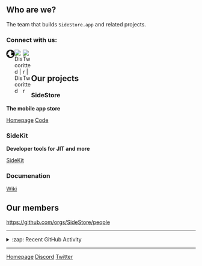 <!-- 
Docs: How to use GitHub README and actions to auto-generate embedded content.
https://github.com/anuraghazra/github-readme-stats
https://www.youtube.com/watch?v=n6d4KHSKqGk
https://github.com/rahuldkjain/github-profile-readme-generator
 -->

## Who are we?

The team that builds `SideStore.app` and related projects.

### Connect with us:

<!--
[![Website](https://img.shields.io/website?label=sidestore.io&style=for-the-badge&url=https://sidestore.io)](https://sidestore.io)
[![Twitter Follow](https://img.shields.io/twitter/follow/sidestore_io?color=1DA1F2&logo=twitter&style=for-the-badge)](https://twitter.com/intent/follow?original_referer=https%3A%2F%2Fgithub.com%2Fsidestore&screen_name=sidestore)
[![GitHub Followers](https://img.shields.io/github/followers/sidestore?style=for-the-badge)]()
[![GitHub Sponsors](https://img.shields.io/github/sponsors/sidestore?style=for-the-badge
)]() 
-->

[<img align="left" alt="sidestore.io" width="22px" src="https://raw.githubusercontent.com/iconic/open-iconic/master/svg/globe.svg" />][website]
[<img align="left" alt="Discord | Discord" width="22px" src="https://cdn.jsdelivr.net/npm/simple-icons@v3/icons/discord.svg" />][discord]
[<img align="left" alt="Twitter | Twitter" width="22px" src="https://cdn.jsdelivr.net/npm/simple-icons@v3/icons/twitter.svg" />][twitter]

<br />
<br />

## Our projects

### SideStore

__The mobile app store__

[Homepage][website]
[Code][git.sidestore]

### SideKit

__Developer tools for JIT and more__

[SideKit][git.sidekit]

### Documenation

[Wiki][wiki]

## Our members

https://github.com/orgs/SideStore/people

---

<details>
  <summary>:zap: Recent GitHub Activity</summary>

<!--START_SECTION:activity-->
1. 🗣 Commented on [#341](https://github.com/SideStore/SideStore/issues/341) in [SideStore/SideStore](https://github.com/SideStore/SideStore)
2. ❗️ Closed issue [#341](https://github.com/SideStore/SideStore/issues/341) in [SideStore/SideStore](https://github.com/SideStore/SideStore)
3. 🗣 Commented on [#341](https://github.com/SideStore/SideStore/issues/341) in [SideStore/SideStore](https://github.com/SideStore/SideStore)
4. ❗️ Opened issue [#341](https://github.com/SideStore/SideStore/issues/341) in [SideStore/SideStore](https://github.com/SideStore/SideStore)
5. 🗣 Commented on [#265](https://github.com/SideStore/SideStore/issues/265) in [SideStore/SideStore](https://github.com/SideStore/SideStore)
6. ❌ Closed PR [#12](https://github.com/SideStore/sidestore.github.io/pull/12) in [SideStore/sidestore.github.io](https://github.com/SideStore/sidestore.github.io)
7. ❗️ Closed issue [#339](https://github.com/SideStore/SideStore/issues/339) in [SideStore/SideStore](https://github.com/SideStore/SideStore)
8. 🗣 Commented on [#339](https://github.com/SideStore/SideStore/issues/339) in [SideStore/SideStore](https://github.com/SideStore/SideStore)
9. ❗️ Opened issue [#339](https://github.com/SideStore/SideStore/issues/339) in [SideStore/SideStore](https://github.com/SideStore/SideStore)
10. ❗️ Closed issue [#338](https://github.com/SideStore/SideStore/issues/338) in [SideStore/SideStore](https://github.com/SideStore/SideStore)
11. 🗣 Commented on [#338](https://github.com/SideStore/SideStore/issues/338) in [SideStore/SideStore](https://github.com/SideStore/SideStore)
12. ❗️ Opened issue [#338](https://github.com/SideStore/SideStore/issues/338) in [SideStore/SideStore](https://github.com/SideStore/SideStore)
13. 🗣 Commented on [#337](https://github.com/SideStore/SideStore/issues/337) in [SideStore/SideStore](https://github.com/SideStore/SideStore)
14. ❗️ Opened issue [#337](https://github.com/SideStore/SideStore/issues/337) in [SideStore/SideStore](https://github.com/SideStore/SideStore)
15. 🗣 Commented on [#265](https://github.com/SideStore/SideStore/issues/265) in [SideStore/SideStore](https://github.com/SideStore/SideStore)
16. 🗣 Commented on [#265](https://github.com/SideStore/SideStore/issues/265) in [SideStore/SideStore](https://github.com/SideStore/SideStore)
17. 🗣 Commented on [#314](https://github.com/SideStore/SideStore/issues/314) in [SideStore/SideStore](https://github.com/SideStore/SideStore)
18. 🗣 Commented on [#314](https://github.com/SideStore/SideStore/issues/314) in [SideStore/SideStore](https://github.com/SideStore/SideStore)
19. ❗️ Closed issue [#336](https://github.com/SideStore/SideStore/issues/336) in [SideStore/SideStore](https://github.com/SideStore/SideStore)
20. 🗣 Commented on [#336](https://github.com/SideStore/SideStore/issues/336) in [SideStore/SideStore](https://github.com/SideStore/SideStore)
<!--END_SECTION:activity-->

</details>

---

[Homepage][patreon] [Discord][discord] [Twitter][twitter]

<!--
- [Patreon][patreon]
- [OpenCollective][opencollective]
- [YouTube][youtube]
-->

[website]: https://sidestore.io
[wiki]: https://wiki.sidestore.io
[twitter]: https://twitter.com/sidestore_io
[discord]: https://discord.gg/CacsuuzsBq
[youtube]: https://youtube.com/TODO
[patreon]: https://www.patreon.com/SideStore
[opencollective]: https://opencollective.com/TODO
[git.sidestore]: https://github.com/SideStore/SideStore/
[git.sidekit]: https://github.com/SideStore/SideKit

